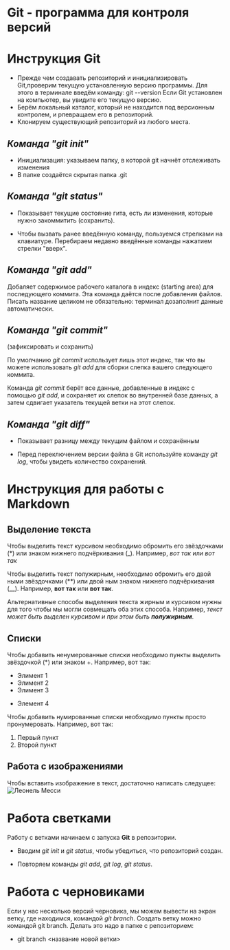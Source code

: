 **Git - программа для контроля версий**
=========
# Инструкция Git


* Прежде чем создавать репозиторий и инициализировать Git,проверим текущую установленную версию программы. Для этого в терминале введём команду: git --version
Если Git установлен на компьютер, вы увидите его текущую версию. 
* Берём локальный каталог, который не находится под версионным контролем, и рпевращаем его в репозиторий.
* Клонируем существующий репозиторий из любого места.


*Команда "git init"*
------
* Инициализация: указываем папку, в которой git начнёт отслеживать изменения
* В папке создаётся скрытая папка .git 

*Команда "git status"*
----------
* Показывает текущие состояние гита, есть ли изменения, которые нужно закоммитить (сохранить).

* Чтобы вызвать ранее введённую команду, пользуемся стрелками на клавиатуре. Перебираем недавно введённые команды нажатием стрелки "вверх".

*Команда "git add"*
-----------

 Добаляет содержимое рабочего каталога в индекс (starting area) для последующего коммита. Эта команда даётся после добавления файлов. Писать название целиком не обязательно: терминал дозаполнит данные автоматически.

*Команда "git commit"*
---
(зафиксировать и сохранить)

По умолчанию *git commit* использует лишь этот индекс, так что вы можете использовать *git add* для сборки слепка вашего следующего коммита.

Команда *git commit* берёт все данные, добавленные в индекс с помощью *git add*, и сохраняет их слепок во внутренней базе данных, а затем сдвигает указатель текущей ветки на этот слепок.   

*Команда "git diff"*
--

* Показывает разницу между текущим файлом и сохранённым 

* Перед переключением версии файла в Git используйте команду *git log*, чтобы увидеть количество сохранений. 

# Инструкция для работы с Markdown

## Выделение текста

Чтобы выделить текст курсивом необходимо обромить его звёздочками (*) или знаком нижнего подчёркивания (_). Например, *вот так* или _вот так_


Чтобы выделить текст полужирным, необходимо обромить его двой ными звёздочками (**) или двой ным знаком нижнего подчёркивания (__). Например, **вот так** или __вот так__.

Альтернативные способы выделения текста жирным и курсивом нужны для того чтобы мы могли совмещать оба этих способа. Например, _текст может быть выделен курсивом и при этом быть **полужирным**_.



## Списки

Чтобы добавить ненумерованные списки необходимо пункты выделить звёздочкой (*) или знаком +. Например, вот так:

* Элимент 1
* Элимент 2
* Элимент 3
+ Элемент 4

Чтобы добавить нумированные списки необходимо пункты просто пронумеровать. Например, вот так:
1. Первый пункт
2. Второй пункт


## Работа с изображениями

Чтобы вставить изображение в текст, достаточно написать следущее:
![Леонель Месси](messi.jpg)

# Работа светками

Работу с ветками начинаем с запуска **Git** 
в репозитории. 

* Вводим *git init* и *git status*, чтобы убедиться,
что репозиторий создан.

* Повторяем команды *git add*, *git log*, 
*git status*.

# Работа с черновиками

Если у нас несколько версий черновика, мы
можем вывести на экран ветку, где находимся,
командой *git branch*.
Создать ветку можно командой git branch.
Делать это надо в папке с репозиторием: 

+ git branch <название новой ветки>



